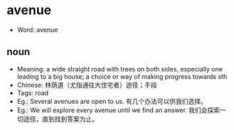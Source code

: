# avenue

- Word: avenue

## noun

- Meaning: a wide straight road with trees on both sides, especially one leading to a big house; a choice or way of making progress towards sth
- Chinese: 林荫道（尤指通往大住宅者）途径；手段
- Tags: road
- Eg.: Several avenues are open to us. 有几个办法可以供我们选择。
- Eg.: We will explore every avenue until we find an answer. 我们会探索一切途径，直到找到答案为止。


